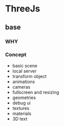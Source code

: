 # ThreeJs

## base

### WHY

### Concept

+ basic scene
+ local server
+ transform object
+ animations
+ cameras
+ fullscreen and resizing
+ geometries
+ debug ui
+ textures
+ materials
+ 3D text

####